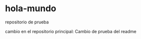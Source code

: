 # hola-mundo
repositorio de prueba

cambio en el repositorio principal:
Cambio de prueba del readme
